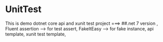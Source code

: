 # UnitTest
This is demo dotnet core api and xunit test project
===> 
   ##.net 7 version ,
   Fluent assertion --> for test assert,
   FakeItEasy  --> for fake instance,
   api template,
   xunit test template,
